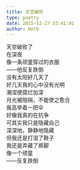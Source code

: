 ```yaml
---  
title: 天空破败  
type: poetry  
date: 2015-12-27 23:41:01  
author: Herb    
---  
```

天空破败了  
在深夜  
像一条顽童穿过的衣服  
——他反复跌倒    
没有太阳好几天了  
好几天我的心中没有光明  
潮湿使腐烂加深  
月光被阻隔，不能使之愈合    
我高举着一把伞  
好像我真的在抗争  
可其实我只是隐藏自己  
深深地，静静地隐藏    
但我还是打湿了鞋子  
我还是弄藏了裤脚  
像一个顽童  
——反复跌倒